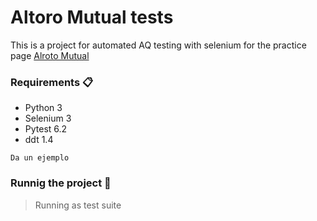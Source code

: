 # Altoro Mutual tests

This is a project for automated AQ testing with selenium for the practice page [Alroto Mutual](http://demo.testfire.net)

### Requirements 📋

- Python 3
- Selenium 3
- Pytest 6.2
- ddt 1.4

```
Da un ejemplo
```

### Runnig the project 🔧
> Running as test suite
